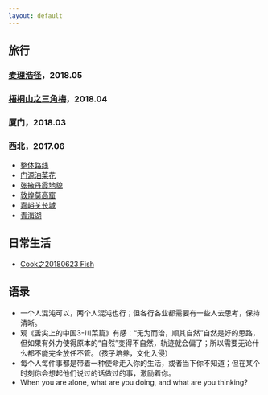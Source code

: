 ```yaml
---
layout: default
---
```


## 旅行

### [麦理浩径](./mailihaojing.html)，2018.05

### [梧桐山之三角梅](./wutongshan.html)，2018.04

### 厦门，2018.03

### 西北，2017.06
  * [整体路线](./xibei.html)
  * [门源油菜花](./menyuan.html) 
  * [张掖丹霞地貌](./zhangye.html)
  * [敦煌莫高窟](./dunhuang.html)
  * [嘉峪关长城](./jyg.html)
  * [青海湖](./qhh.html)

## 日常生活
  * [Cook之20180623 Fish](./../life/20180623-fish.html)

## 语录
  * 一个人混沌可以，两个人混沌也行；但各行各业都需要有一些人去思考，保持清晰。
  * 观《舌尖上的中国3-川菜篇》有感：“无为而治，顺其自然”自然是好的思路，但如果有外力使得原本的“自然”变得不自然，轨迹就会偏了；所以需要无论什么都不能完全放任不管。（孩子培养，文化入侵）
  * 每个人每件事都是带着一种使命走入你的生活，或者当下你不知道；但在某个时刻你会想起他们说过的话做过的事，激励着你。
  * When you are alone, what are you doing, and what are you thinking?

